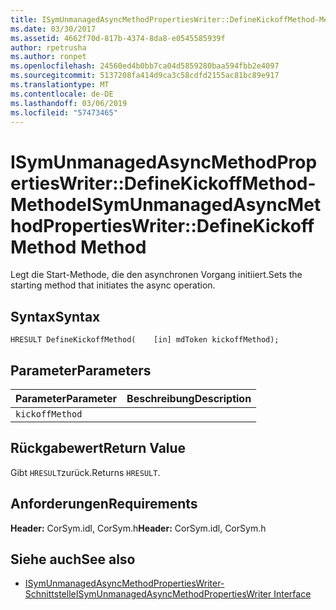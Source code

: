 ```yaml
---
title: ISymUnmanagedAsyncMethodPropertiesWriter::DefineKickoffMethod-Methode
ms.date: 03/30/2017
ms.assetid: 4662f70d-817b-4374-8da8-e0545585939f
author: rpetrusha
ms.author: ronpet
ms.openlocfilehash: 24560ed4b0bb7ca04d5859280baa594fbb2e4097
ms.sourcegitcommit: 5137208fa414d9ca3c58cdfd2155ac81bc89e917
ms.translationtype: MT
ms.contentlocale: de-DE
ms.lasthandoff: 03/06/2019
ms.locfileid: "57473465"
---
```

# <a name="isymunmanagedasyncmethodpropertieswriterdefinekickoffmethod-method"></a><span data-ttu-id="dead5-102">ISymUnmanagedAsyncMethodPropertiesWriter::DefineKickoffMethod-Methode</span><span class="sxs-lookup"><span data-stu-id="dead5-102">ISymUnmanagedAsyncMethodPropertiesWriter::DefineKickoffMethod Method</span></span>
<span data-ttu-id="dead5-103">Legt die Start-Methode, die den asynchronen Vorgang initiiert.</span><span class="sxs-lookup"><span data-stu-id="dead5-103">Sets the starting method that initiates the async operation.</span></span>  
  
## <a name="syntax"></a><span data-ttu-id="dead5-104">Syntax</span><span class="sxs-lookup"><span data-stu-id="dead5-104">Syntax</span></span>  
  
```idl  
HRESULT DefineKickoffMethod(    [in] mdToken kickoffMethod);  
```  
  
## <a name="parameters"></a><span data-ttu-id="dead5-105">Parameter</span><span class="sxs-lookup"><span data-stu-id="dead5-105">Parameters</span></span>  
  
|<span data-ttu-id="dead5-106">Parameter</span><span class="sxs-lookup"><span data-stu-id="dead5-106">Parameter</span></span>|<span data-ttu-id="dead5-107">Beschreibung</span><span class="sxs-lookup"><span data-stu-id="dead5-107">Description</span></span>|  
|---------------|-----------------|  
|`kickoffMethod`||  
  
## <a name="return-value"></a><span data-ttu-id="dead5-108">Rückgabewert</span><span class="sxs-lookup"><span data-stu-id="dead5-108">Return Value</span></span>  
 <span data-ttu-id="dead5-109">Gibt `HRESULT`zurück.</span><span class="sxs-lookup"><span data-stu-id="dead5-109">Returns `HRESULT`.</span></span>  
  
## <a name="requirements"></a><span data-ttu-id="dead5-110">Anforderungen</span><span class="sxs-lookup"><span data-stu-id="dead5-110">Requirements</span></span>  
 <span data-ttu-id="dead5-111">**Header:** CorSym.idl, CorSym.h</span><span class="sxs-lookup"><span data-stu-id="dead5-111">**Header:** CorSym.idl, CorSym.h</span></span>  
  
## <a name="see-also"></a><span data-ttu-id="dead5-112">Siehe auch</span><span class="sxs-lookup"><span data-stu-id="dead5-112">See also</span></span>
- [<span data-ttu-id="dead5-113">ISymUnmanagedAsyncMethodPropertiesWriter-Schnittstelle</span><span class="sxs-lookup"><span data-stu-id="dead5-113">ISymUnmanagedAsyncMethodPropertiesWriter Interface</span></span>](../../../../docs/framework/unmanaged-api/diagnostics/isymunmanagedasyncmethodpropertieswriter-interface.md)
